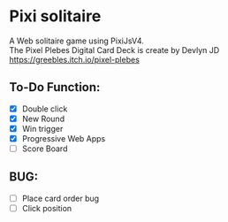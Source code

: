 # Pixi solitaire

A Web solitaire game using PixiJsV4.<br>
The Pixel Plebes Digital Card Deck is create by Devlyn JD<br>
https://greebles.itch.io/pixel-plebes<br>

## To-Do Function:<br>
- [x] Double click 
- [x] New Round
- [x] Win trigger
- [x] Progressive Web Apps
- [ ] Score Board
## BUG:<br>
- [ ] Place card order bug<br>
- [ ] Click position<br>
